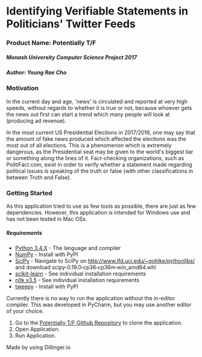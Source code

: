 # Identifying Verifiable Statements in Politicians' Twitter Feeds
### Product Name: Potentially T/F
##### Monash University Computer Science Project 2017
##### Author: Young Rae Cho


### Motivation
In the current day and age, 'news' is circulated and reported at very high speeds, without regards to whether it is true or not, because whoever gets the news out first can start a trend which many people will look at (producing ad revenue).

In the most current US Presidential Elections in 2017/2016, one may say that the amount of fake news produced which affected the elections was the most out of all elections. This is a phenomenon which is extremely dangerous, as the Presidential seat may be given to the world's biggest liar or something along the lines of it. Fact-checking organizations, such as PolitiFact.com,  exist in order to verify whether a statement made regarding political issues is speaking of the truth or false (with other classifications in between Truth and False).

### Getting Started
As this application tried to use as few tools as possible, there are just as few dependencies. However, this application is intended for Windows use and has not been tested in Mac OSs.

##### Requirements
* [Python 3.4.X](https://www.python.org/ftp/python/3.4.0/python-3.4.0.amd64.msi) - The language and compiler
* [NumPy](http://www.numpy.org/) - Install with PyPI
* [SciPy](https://www.scipy.org/) - Navigate to SciPy on http://www.lfd.uci.edu/~gohlke/pythonlibs/ and download                        scipy‑0.19.0‑cp36‑cp36m‑win_amd64.whl
* [scikit-learn](http://scikit-learn.org/stable/install.html) - See individual installation requirements
* [nltk v3.5](http://www.nltk.org/install.html) - See individual installation requirements
* [tweepy](https://github.com/tweepy/tweepy/blob/master/README.md) - Install with PyPI

Currently there is no way to run the application without the in-editor compiler.
This was developed in PyCharm, but you may use another editor of your choice.
1. Go to the [Potentially T/F Github Repository](https://github.com/weoverme/Potentially_T_F/) to clone the application.
2. Open Application.
3. Run Application.

Made by using Dillinger.io

[//]: # (These are reference links used in the body of this note and get stripped out when the markdown processor does its job. There is no need to format nicely because it shouldn't be seen. Thanks SO - http://stackoverflow.com/questions/4823468/store-comments-in-markdown-syntax)

